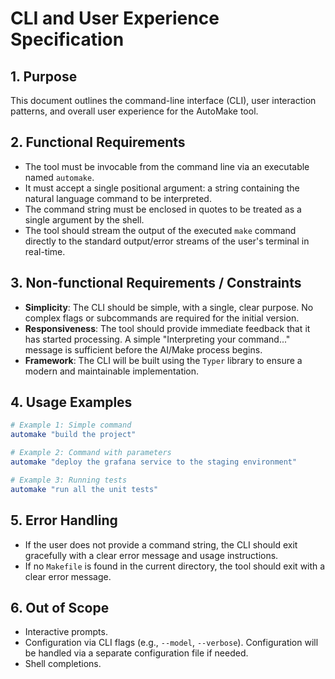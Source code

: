 # CLI and User Experience Specification

## 1. Purpose
This document outlines the command-line interface (CLI), user interaction patterns, and overall user experience for the AutoMake tool.

## 2. Functional Requirements
- The tool must be invocable from the command line via an executable named `automake`.
- It must accept a single positional argument: a string containing the natural language command to be interpreted.
- The command string must be enclosed in quotes to be treated as a single argument by the shell.
- The tool should stream the output of the executed `make` command directly to the standard output/error streams of the user's terminal in real-time.

## 3. Non-functional Requirements / Constraints
- **Simplicity**: The CLI should be simple, with a single, clear purpose. No complex flags or subcommands are required for the initial version.
- **Responsiveness**: The tool should provide immediate feedback that it has started processing. A simple "Interpreting your command..." message is sufficient before the AI/Make process begins.
- **Framework**: The CLI will be built using the `Typer` library to ensure a modern and maintainable implementation.

## 4. Usage Examples
```bash
# Example 1: Simple command
automake "build the project"

# Example 2: Command with parameters
automake "deploy the grafana service to the staging environment"

# Example 3: Running tests
automake "run all the unit tests"
```

## 5. Error Handling
- If the user does not provide a command string, the CLI should exit gracefully with a clear error message and usage instructions.
- If no `Makefile` is found in the current directory, the tool should exit with a clear error message.

## 6. Out of Scope
- Interactive prompts.
- Configuration via CLI flags (e.g., `--model`, `--verbose`). Configuration will be handled via a separate configuration file if needed.
- Shell completions. 